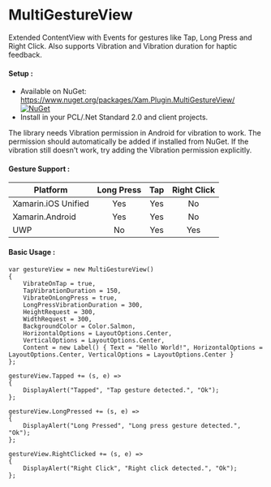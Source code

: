 # MultiGestureView
Extended ContentView with Events for gestures like Tap, Long Press and Right Click. Also supports Vibration and Vibration duration for haptic feedback.

#### Setup :
* Available on NuGet: https://www.nuget.org/packages/Xam.Plugin.MultiGestureView/ [![NuGet](https://img.shields.io/badge/NuGet-1.0.4-brightgreen.svg)](https://www.nuget.org/packages/Xam.Plugin.MultiGestureView/)
* Install in your PCL/.Net Standard 2.0 and client projects.

The library needs Vibration permission in Android for vibration to work. The permission should automatically be added if installed from NuGet. If the vibration still doesn't work, try adding the Vibration permission explicitly.

#### Gesture Support :

|Platform|Long Press|Tap|Right Click|
| ------------------- | :-----------: | :-----------: | :------------------: |
|Xamarin.iOS Unified|Yes|Yes|No|
|Xamarin.Android|Yes|Yes|No|
|UWP|No|Yes|Yes|


#### Basic Usage :

```
var gestureView = new MultiGestureView()
{
    VibrateOnTap = true,
    TapVibrationDuration = 150,
    VibrateOnLongPress = true,
    LongPressVibrationDuration = 300,
    HeightRequest = 300,
    WidthRequest = 300,
    BackgroundColor = Color.Salmon,
    HorizontalOptions = LayoutOptions.Center,
    VerticalOptions = LayoutOptions.Center,
    Content = new Label() { Text = "Hello World!", HorizontalOptions = LayoutOptions.Center, VerticalOptions = LayoutOptions.Center }
};

gestureView.Tapped += (s, e) =>
{
    DisplayAlert("Tapped", "Tap gesture detected.", "Ok");
};

gestureView.LongPressed += (s, e) =>
{
    DisplayAlert("Long Pressed", "Long press gesture detected.", "Ok");
};

gestureView.RightClicked += (s, e) =>
{
    DisplayAlert("Right Click", "Right click detected.", "Ok");
};
```
